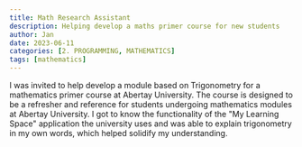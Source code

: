 ```yaml
---
title: Math Research Assistant
description: Helping develop a maths primer course for new students
author: Jan
date: 2023-06-11
categories: [2. PROGRAMMING, MATHEMATICS]
tags: [mathematics]
---
```


I was invited to help develop a module based on Trigonometry for a mathematics primer course at Abertay University. The course is designed to be a refresher and reference for students undergoing mathematics modules at Abertay University.
I got to know the functionality of the "My Learning Space" application the university uses and was able to explain trigonometry in my own words, which helped solidify my understanding.

